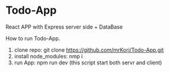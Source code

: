 # Todo-App
React APP with Express server side + DataBase

How to run Todo-App.
1. clone repo: git clone https://github.com/mrKorj/Todo-App.git
2. install node_modules: nmp i
3. run App: npm run dev  (this script start both servr and client)
